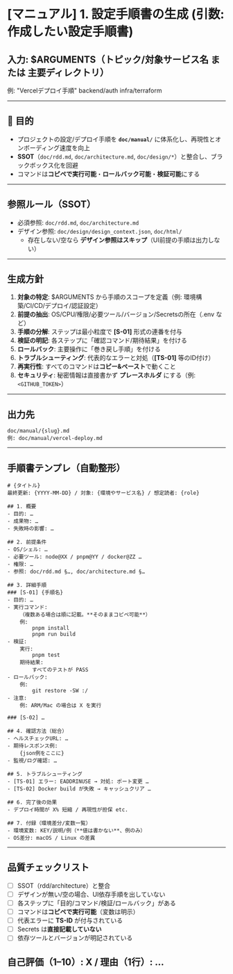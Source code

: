 # [マニュアル] 1. 設定手順書の生成 (引数:作成したい設定手順書)

## 入力: $ARGUMENTS（トピック/対象サービス名 または 主要ディレクトリ）
例:
    "Vercelデプロイ手順"
    backend/auth
    infra/terraform

---

## 🎯 目的
- プロジェクトの設定/デプロイ手順を **`doc/manual/`** に体系化し、再現性とオンボーディング速度を向上
- **SSOT**（`doc/rdd.md`, `doc/architecture.md`, `doc/design/*`）と整合し、ブラックボックス化を回避
- コマンドは**コピペで実行可能**・**ロールバック可能**・**検証可能**にする

---

## 参照ルール（SSOT）
- 必須参照: `doc/rdd.md`, `doc/architecture.md`
- デザイン参照: `doc/design/design_context.json`, `doc/html/`  
  - 存在しない/空なら **デザイン参照はスキップ**（UI前提の手順は出力しない）

---

## 生成方針
1. **対象の特定**: $ARGUMENTS から手順のスコープを定義（例: 環境構築/CI/CD/デプロイ/認証設定）
2. **前提の抽出**: OS/CPU/権限/必要ツール/バージョン/Secretsの所在（.env など）
3. **手順の分解**: ステップは最小粒度で **[S-01]** 形式の連番を付与
4. **検証の明記**: 各ステップに「確認コマンド/期待結果」を付ける
5. **ロールバック**: 主要操作に「巻き戻し手順」を付ける
6. **トラブルシューティング**: 代表的なエラーと対処（**[TS-01]** 等のID付け）
7. **再実行性**: すべてのコマンドは**コピー&ペースト**で動くこと
8. **セキュリティ**: 秘密情報は直接書かず **プレースホルダ** にする（例: `<GITHUB_TOKEN>`）

---

## 出力先
    doc/manual/{slug}.md
    例: doc/manual/vercel-deploy.md

---

## 手順書テンプレ（自動整形）
    # {タイトル}
    最終更新: {YYYY-MM-DD} / 対象: {環境やサービス名} / 想定読者: {role}

    ## 1. 概要
    - 目的: …
    - 成果物: …
    - 失敗時の影響: …

    ## 2. 前提条件
    - OS/シェル: …
    - 必要ツール: node@XX / pnpm@YY / docker@ZZ …
    - 権限: …
    - 参照: doc/rdd.md §…, doc/architecture.md §…

    ## 3. 詳細手順
    ### [S-01] {手順名}
    - 目的: …
    - 実行コマンド:
        （複数ある場合は順に記載。**そのままコピペ可能**）
        例:
            pnpm install
            pnpm run build
    - 検証:
        実行:
            pnpm test
        期待結果:
            すべてのテストが PASS
    - ロールバック:
        例:
            git restore -SW :/
    - 注意:
        例: ARM/Mac の場合は X を実行

    ### [S-02] …

    ## 4. 確認方法（総合）
    - ヘルスチェックURL: …
    - 期待レスポンス例:
        {json例をここに}
    - 監視/ログ確認: …

    ## 5. トラブルシューティング
    - [TS-01] エラー: EADDRINUSE → 対処: ポート変更 …
    - [TS-02] Docker build が失敗 → キャッシュクリア …

    ## 6. 完了後の効果
    - デプロイ時間が X% 短縮 / 再現性が担保 etc.

    ## 7. 付録（環境差分/変数一覧）
    - 環境変数: KEY/説明/例（**値は書かない**、例のみ）
    - OS差分: macOS / Linux の差異

---

## 品質チェックリスト
- [ ] SSOT（rdd/architecture）と整合
- [ ] デザインが無い/空の場合、UI依存手順を出していない
- [ ] 各ステップに「目的/コマンド/検証/ロールバック」がある
- [ ] コマンドは**コピペで実行可能**（変数は明示）
- [ ] 代表エラーに **TS-ID** が付与されている
- [ ] Secrets は**直接記載していない**
- [ ] 依存ツールとバージョンが明記されている

## 自己評価（1–10）: X / 理由（1行）: …
